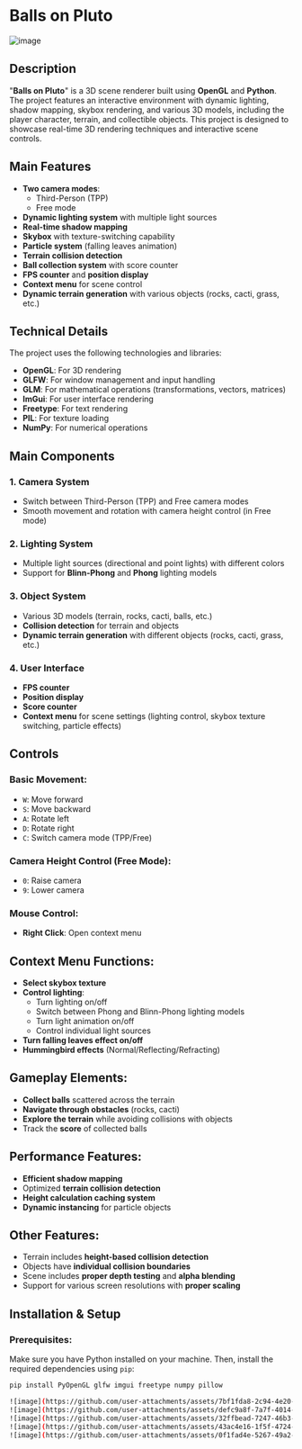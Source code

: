 # Balls on Pluto
![image](https://github.com/user-attachments/assets/bade5b2a-ddc9-4cbe-8dc4-159917cc476f)


## Description
"**Balls on Pluto**" is a 3D scene renderer built using **OpenGL** and **Python**. The project features an interactive environment with dynamic lighting, shadow mapping, skybox rendering, and various 3D models, including the player character, terrain, and collectible objects. This project is designed to showcase real-time 3D rendering techniques and interactive scene controls.

## Main Features
- **Two camera modes**: 
  - Third-Person (TPP)
  - Free mode
- **Dynamic lighting system** with multiple light sources
- **Real-time shadow mapping**
- **Skybox** with texture-switching capability
- **Particle system** (falling leaves animation)
- **Terrain collision detection**
- **Ball collection system** with score counter
- **FPS counter** and **position display**
- **Context menu** for scene control
- **Dynamic terrain generation** with various objects (rocks, cacti, grass, etc.)

## Technical Details
The project uses the following technologies and libraries:
- **OpenGL**: For 3D rendering
- **GLFW**: For window management and input handling
- **GLM**: For mathematical operations (transformations, vectors, matrices)
- **ImGui**: For user interface rendering
- **Freetype**: For text rendering
- **PIL**: For texture loading
- **NumPy**: For numerical operations

## Main Components

### 1. Camera System
- Switch between Third-Person (TPP) and Free camera modes
- Smooth movement and rotation with camera height control (in Free mode)

### 2. Lighting System
- Multiple light sources (directional and point lights) with different colors
- Support for **Blinn-Phong** and **Phong** lighting models

### 3. Object System
- Various 3D models (terrain, rocks, cacti, balls, etc.)
- **Collision detection** for terrain and objects
- **Dynamic terrain generation** with different objects (rocks, cacti, grass, etc.)

### 4. User Interface
- **FPS counter**
- **Position display**
- **Score counter**
- **Context menu** for scene settings (lighting control, skybox texture switching, particle effects)

## Controls

### Basic Movement:
- `W`: Move forward
- `S`: Move backward
- `A`: Rotate left
- `D`: Rotate right
- `C`: Switch camera mode (TPP/Free)

### Camera Height Control (Free Mode):
- `0`: Raise camera
- `9`: Lower camera

### Mouse Control:
- **Right Click**: Open context menu

## Context Menu Functions:
- **Select skybox texture**
- **Control lighting**:
  - Turn lighting on/off
  - Switch between Phong and Blinn-Phong lighting models
  - Turn light animation on/off
  - Control individual light sources
- **Turn falling leaves effect on/off**
- **Hummingbird effects** (Normal/Reflecting/Refracting)

## Gameplay Elements:
- **Collect balls** scattered across the terrain
- **Navigate through obstacles** (rocks, cacti)
- **Explore the terrain** while avoiding collisions with objects
- Track the **score** of collected balls

## Performance Features:
- **Efficient shadow mapping**
- Optimized **terrain collision detection**
- **Height calculation caching system**
- **Dynamic instancing** for particle objects

## Other Features:
- Terrain includes **height-based collision detection**
- Objects have **individual collision boundaries**
- Scene includes **proper depth testing** and **alpha blending**
- Support for various screen resolutions with **proper scaling**

## Installation & Setup

### Prerequisites:
Make sure you have Python installed on your machine. Then, install the required dependencies using `pip`:

```bash
pip install PyOpenGL glfw imgui freetype numpy pillow

![image](https://github.com/user-attachments/assets/7bf1fda8-2c94-4e20-8e2e-810130c22a8d)
![image](https://github.com/user-attachments/assets/defc9a8f-7a7f-4014-841d-34ae1cec47f3)
![image](https://github.com/user-attachments/assets/32ffbead-7247-46b3-8bdc-bc4e347dce25)
![image](https://github.com/user-attachments/assets/43ac4e16-1f5f-4724-9f0b-075c2c13070e)
![image](https://github.com/user-attachments/assets/0f1fad4e-5267-49a2-af3e-6ab8b11af5c0)




